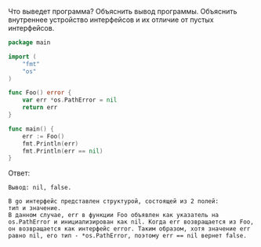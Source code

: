 Что выведет программа? Объяснить вывод программы. Объяснить внутреннее устройство интерфейсов и их отличие от пустых интерфейсов.

```go
package main

import (
	"fmt"
	"os"
)

func Foo() error {
	var err *os.PathError = nil
	return err
}

func main() {
	err := Foo()
	fmt.Println(err)
	fmt.Println(err == nil)
}
```

Ответ:
```
Вывод: nil, false.

В go интерфейс представлен структурой, состоящей из 2 полей:
тип и значение.
В данном случае, err в функции Foo объявлен как указатель на os.PathError и инициализирован как nil. Когда err возвращается из Foo, он возвращается как интерфейс error. Таким образом, хотя значение err равно nil, его тип - *os.PathError, поэтому err == nil вернет false.

```